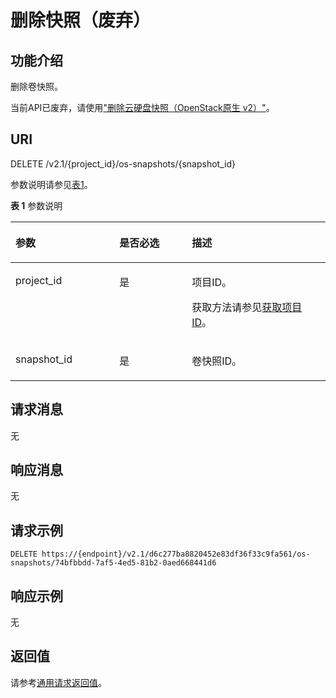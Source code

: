 # 删除快照（废弃）<a name="ZH-CN_TOPIC_0065817727"></a>

## 功能介绍<a name="zh-cn_topic_0057973217_section23785386"></a>

删除卷快照。

当前API已废弃，请使用["删除云硬盘快照（OpenStack原生 v2）"](https://support.huaweicloud.com/api-evs/evs_04_2094.html)。

## URI<a name="zh-cn_topic_0057973217_section12741890"></a>

DELETE /v2.1/\{project\_id\}/os-snapshots/\{snapshot\_id\}

参数说明请参见[表1](#zh-cn_topic_0057973217_table2814978410562)。

**表 1**  参数说明

<a name="zh-cn_topic_0057973217_table2814978410562"></a>
<table><thead align="left"><tr id="zh-cn_topic_0057973217_row4149654710562"><th class="cellrowborder" valign="top" width="33%" id="mcps1.2.4.1.1"><p id="p5187119"><a name="p5187119"></a><a name="p5187119"></a>参数</p>
</th>
<th class="cellrowborder" valign="top" width="23%" id="mcps1.2.4.1.2"><p id="p17503500"><a name="p17503500"></a><a name="p17503500"></a>是否必选</p>
</th>
<th class="cellrowborder" valign="top" width="44%" id="mcps1.2.4.1.3"><p id="p8497414"><a name="p8497414"></a><a name="p8497414"></a>描述</p>
</th>
</tr>
</thead>
<tbody><tr id="zh-cn_topic_0057973217_row3491217610562"><td class="cellrowborder" valign="top" width="33%" headers="mcps1.2.4.1.1 "><p id="zh-cn_topic_0057973217_p931403110562"><a name="zh-cn_topic_0057973217_p931403110562"></a><a name="zh-cn_topic_0057973217_p931403110562"></a>project_id</p>
</td>
<td class="cellrowborder" valign="top" width="23%" headers="mcps1.2.4.1.2 "><p id="zh-cn_topic_0057973217_p1623904210562"><a name="zh-cn_topic_0057973217_p1623904210562"></a><a name="zh-cn_topic_0057973217_p1623904210562"></a>是</p>
</td>
<td class="cellrowborder" valign="top" width="44%" headers="mcps1.2.4.1.3 "><p id="p37593705"><a name="p37593705"></a><a name="p37593705"></a>项目ID。</p>
<p id="p1180512217438"><a name="p1180512217438"></a><a name="p1180512217438"></a>获取方法请参见<a href="获取项目ID.md">获取项目ID</a>。</p>
</td>
</tr>
<tr id="zh-cn_topic_0057973217_row666163512618"><td class="cellrowborder" valign="top" width="33%" headers="mcps1.2.4.1.1 "><p id="zh-cn_topic_0057973217_p266153518267"><a name="zh-cn_topic_0057973217_p266153518267"></a><a name="zh-cn_topic_0057973217_p266153518267"></a>snapshot_id</p>
</td>
<td class="cellrowborder" valign="top" width="23%" headers="mcps1.2.4.1.2 "><p id="zh-cn_topic_0057973217_p66611935112613"><a name="zh-cn_topic_0057973217_p66611935112613"></a><a name="zh-cn_topic_0057973217_p66611935112613"></a>是</p>
</td>
<td class="cellrowborder" valign="top" width="44%" headers="mcps1.2.4.1.3 "><p id="zh-cn_topic_0057973217_p18691901277"><a name="zh-cn_topic_0057973217_p18691901277"></a><a name="zh-cn_topic_0057973217_p18691901277"></a>卷快照ID。</p>
</td>
</tr>
</tbody>
</table>

## 请求消息<a name="zh-cn_topic_0057973217_section27815217"></a>

无

## 响应消息<a name="zh-cn_topic_0057973217_section49010363"></a>

无

## 请求示例<a name="zh-cn_topic_0057973217_section38440089"></a>

```
DELETE https://{endpoint}/v2.1/d6c277ba8820452e83df36f33c9fa561/os-snapshots/74bfbbdd-7af5-4ed5-81b2-0aed668441d6
```

## 响应示例<a name="section1167662915567"></a>

无

## 返回值<a name="zh-cn_topic_0057973217_zh-cn_topic_0020212692_section22960139"></a>

请参考[通用请求返回值](通用请求返回值.md)。

